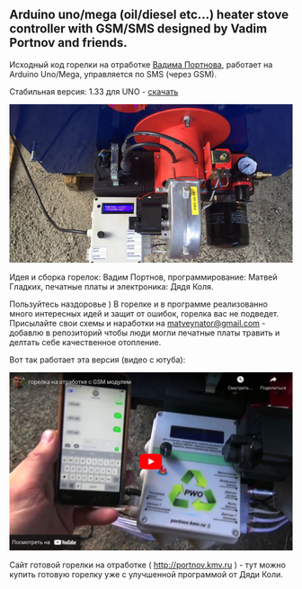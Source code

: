
## Arduino uno/mega (oil/diesel etc...) heater stove controller with GSM/SMS designed by Vadim Portnov and friends.
Исходный код горелки на отработке [Вадима Портнова](http://portnov.kmv.ru), работает на Arduino Uno/Mega, управляется по SMS (через GSM).  

Стабильная версия: 1.33 для UNO - [скачать](https://github.com/matveynator/burner/archive/refs/tags/uno.zip)

<img src="https://raw.githubusercontent.com/matveynator/burner/main/burner-02.jpeg" width=600>

Идея и сборка горелок: Вадим Портнов, программирование: Матвей Гладких, печатные платы и электроника: Дядя Коля.

Пользуйтесь наздоровье ) В горелке и в программе реализованно много интересных идей и защит от ошибок, горелка вас не подведет.
Присылайте свои схемы и наработки на matveynator@gmail.com - добавлю в репозиторий чтобы люди могли печатные платы травить и делтать себе качественное отопление.

Вот так работает эта версия (видео с ютуба):

<a href="https://www.youtube.com/watch?v=IhUag1pTcPc"><img src="https://raw.githubusercontent.com/matveynator/burner/main/youtube.png" width="600" alt="Вот так работает эта версия (видео с ютуба):"></a>

Сайт готовой горелки на отработке ( http://portnov.kmv.ru ) - тут можно купить готовую горелку уже с улучшенной программой от Дяди Коли.
